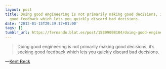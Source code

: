 ```yaml
---
layout: post
title: Doing good engineering is not primarily making good decisions, it’s seeking
  good feedback which lets you quickly discard bad decisions.
date: '2012-01-15T20:39:12+01:00'
tags: []
tumblr_url: https://fernando.blat.es/post/15899008104/doing-good-engineering-is-not-primarily-making
---
```

> Doing good engineering is not primarily making good decisions, it’s seeking good feedback which lets you quickly discard bad decisions.

—[Kent Beck](https://twitter.com/#!/KentBeck/status/157836025148882946)
